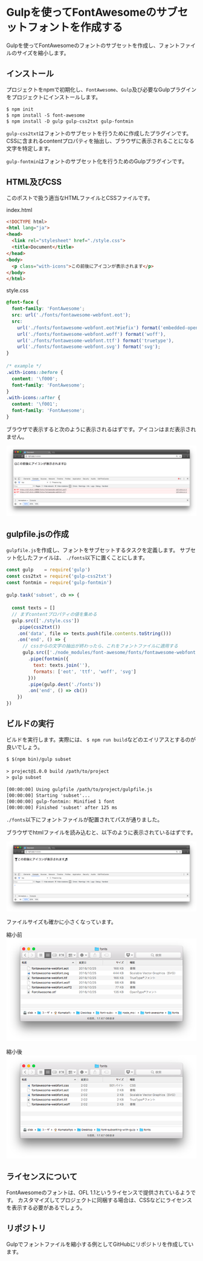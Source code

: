 # Gulpを使ってFontAwesomeのサブセットフォントを作成する

Gulpを使ってFontAwesomeのフォントのサブセットを作成し、フォントファイルのサイズを縮小します。

## インストール

プロジェクトをnpmで初期化し、`FontAwesome`、`Gulp`及び必要なGulpプラグインをプロジェクトにインストールします。

```shell
$ npm init
$ npm install -S font-awesome
$ npm install -D gulp gulp-css2txt gulp-fontmin
```

`gulp-css2txt`はフォントのサブセットを行うために作成したプラグインです。
CSSに含まれるcontentプロパティを抽出し、ブラウザに表示されることになる文字を特定します。

`gulp-fontmin`はフォントのサブセット化を行うためのGulpプラグインです。

## HTML及びCSS

このポストで扱う適当なHTMLファイルとCSSファイルです。

index.html

```html
<!DOCTYPE html>
<html lang="ja">
<head>
  <link rel="stylesheet" href="./style.css">
  <title>Document</title>
</head>
<body>
  <p class="with-icons">この前後にアイコンが表示されます</p>
</body>
</html>
```

style.css

```css
@font-face {
  font-family: 'FontAwesome';
  src: url('./fonts/fontawesome-webfont.eot');
  src:
    url('./fonts/fontawesome-webfont.eot?#iefix') format('embedded-opentype'),
    url('./fonts/fontawesome-webfont.woff') format('woff'),
    url('./fonts/fontawesome-webfont.ttf') format('truetype'),
    url('./fonts/fontawesome-webfont.svg') format('svg');
}

/* example */
.with-icons::before {
  content: '\f000';
  font-family: 'FontAwesome';
}
.with-icons::after {
  content: '\f001';
  font-family: 'FontAwesome';
}
```

ブラウザで表示すると次のように表示されるはずです。アイコンはまだ表示されません。

![no icons](./images/01_noicons.png)

## gulpfile.jsの作成

`gulpfile.js`を作成し、フォントをサブセットするタスクを定義します。
サブセット化したファイルは、 `./fonts`以下に置くことにします。

```javascript
const gulp    = require('gulp')
const css2txt = require('gulp-css2txt')
const fontmin = require('gulp-fontmin')

gulp.task('subset', cb => {

  const texts = []
  // まずcontentプロパティの値を集める
  gulp.src(['./style.css'])
    .pipe(css2txt())
    .on('data', file => texts.push(file.contents.toString()))
    .on('end', () => {
      // cssからの文字の抽出が終わったら、これをフォントファイルに適用する
      gulp.src(['./node_modules/font-awesome/fonts/fontawesome-webfont.ttf'])
        .pipe(fontmin({
          text: texts.join(''),
          formats: ['eot', 'ttf', 'woff', 'svg']
        }))
        .pipe(gulp.dest('./fonts'))
        .on('end', () => cb())
    })
})
```

## ビルドの実行

ビルドを実行します。実際には、 `$ npm run build`などのエイリアスとするのが良いでしょう。

```shell
$ $(npm bin)/gulp subset

> project@1.0.0 build /path/to/project
> gulp subset

[00:00:00] Using gulpfile /path/to/project/gulpfile.js
[00:00:00] Starting 'subset'...
[00:00:00] gulp-fontmin: Minified 1 font
[00:00:00] Finished 'subset' after 125 ms
```

`./fonts`以下にフォントファイルが配置されてパスが通りました。

ブラウザでhtmlファイルを読み込むと、以下のように表示されているはずです。

![with icons](./images/02_withicons.png)

ファイルサイズも確かに小さくなっています。

縮小前
![before](./images/03_sizebefore.png)

縮小後
![after](./images/04_sizeafter.png)

## ライセンスについて

FontAwesomeのフォントは、OFL 1.1というライセンスで提供されているようです。
カスタマイズしてプロジェクトに同梱する場合は、CSSなどにライセンスを表示する必要があるでしょう。

## リポジトリ

Gulpでフォントファイルを縮小する例としてGitHubにリポジトリを作成しています。
